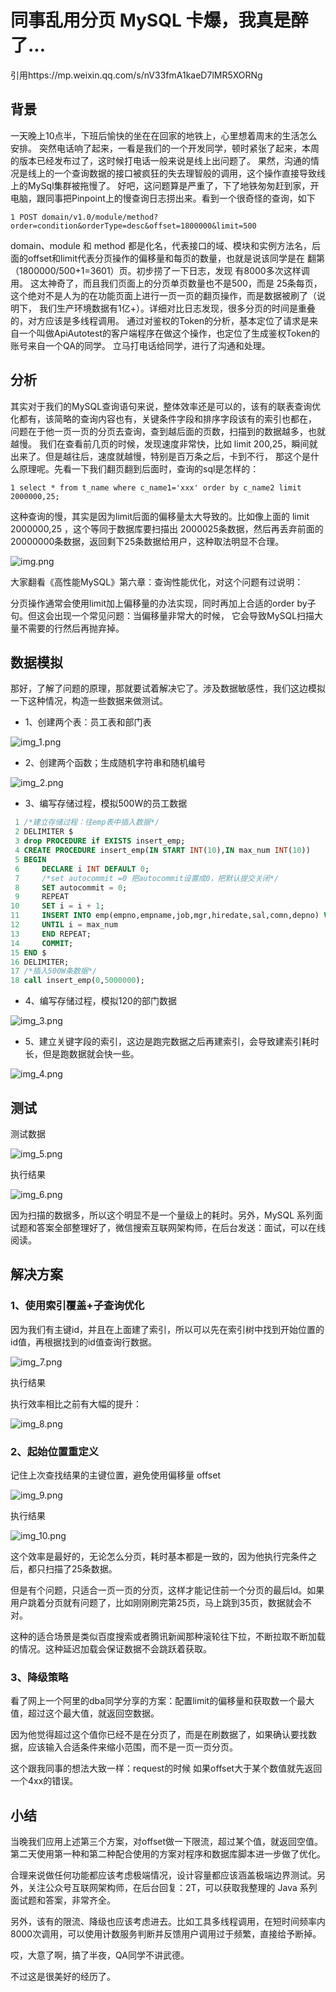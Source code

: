 # 同事乱用分页 MySQL 卡爆，我真是醉了...
引用https://mp.weixin.qq.com/s/nV33fmA1kaeD7lMR5XORNg

## 背景
一天晚上10点半，下班后愉快的坐在在回家的地铁上，心里想着周末的生活怎么安排。
突然电话响了起来，一看是我们的一个开发同学，顿时紧张了起来，本周的版本已经发布过了，这时候打电话一般来说是线上出问题了。
果然，沟通的情况是线上的一个查询数据的接口被疯狂的失去理智般的调用，这个操作直接导致线上的MySql集群被拖慢了。
好吧，这问题算是严重了，下了地铁匆匆赶到家，开电脑，跟同事把Pinpoint上的慢查询日志捞出来。看到一个很奇怪的查询，如下

`1 POST domain/v1.0/module/method?order=condition&orderType=desc&offset=1800000&limit=500`


domain、module 和 method 都是化名，代表接口的域、模块和实例方法名，后面的offset和limit代表分页操作的偏移量和每页的数量，也就是说该同学是在 
翻第（1800000/500+1=3601）页。初步捞了一下日志，发现 有8000多次这样调用。
这太神奇了，而且我们页面上的分页单页数量也不是500，而是 25条每页，这个绝对不是人为的在功能页面上进行一页一页的翻页操作，而是数据被刷了（说明下，
我们生产环境数据有1亿+）。详细对比日志发现，很多分页的时间是重叠的，对方应该是多线程调用。
通过对鉴权的Token的分析，基本定位了请求是来自一个叫做ApiAutotest的客户端程序在做这个操作，也定位了生成鉴权Token的账号来自一个QA的同学。
立马打电话给同学，进行了沟通和处理。

## 分析
其实对于我们的MySQL查询语句来说，整体效率还是可以的，该有的联表查询优化都有，该简略的查询内容也有，关键条件字段和排序字段该有的索引也都在，
问题在于他一页一页的分页去查询，查到越后面的页数，扫描到的数据越多，也就越慢。
我们在查看前几页的时候，发现速度非常快，比如  limit 200,25，瞬间就出来了。但是越往后，速度就越慢，特别是百万条之后，卡到不行，
那这个是什么原理呢。先看一下我们翻页翻到后面时，查询的sql是怎样的：

`1 select * from t_name where c_name1='xxx' order by c_name2 limit 2000000,25;`

这种查询的慢，其实是因为limit后面的偏移量太大导致的。比如像上面的 limit 2000000,25 ，这个等同于数据库要扫描出 2000025条数据，然后再丢弃前面的 
20000000条数据，返回剩下25条数据给用户，这种取法明显不合理。

![img.png](img.png)

大家翻看《高性能MySQL》第六章：查询性能优化，对这个问题有过说明：

分页操作通常会使用limit加上偏移量的办法实现，同时再加上合适的order by子句。但这会出现一个常见问题：当偏移量非常大的时候，
它会导致MySQL扫描大量不需要的行然后再抛弃掉。


## 数据模拟

那好，了解了问题的原理，那就要试着解决它了。涉及数据敏感性，我们这边模拟一下这种情况，构造一些数据来做测试。

* 1、创建两个表：员工表和部门表

![img_1.png](img_1.png)

* 2、创建两个函数；生成随机字符串和随机编号

![img_2.png](img_2.png)

* 3、编写存储过程，模拟500W的员工数据

```sql
 1 /*建立存储过程：往emp表中插入数据*/
 2 DELIMITER $
 3 drop PROCEDURE if EXISTS insert_emp;
 4 CREATE PROCEDURE insert_emp(IN START INT(10),IN max_num INT(10))
 5 BEGIN
 6     DECLARE i INT DEFAULT 0;
 7     /*set autocommit =0 把autocommit设置成0，把默认提交关闭*/
 8     SET autocommit = 0;
 9     REPEAT
10     SET i = i + 1;
11     INSERT INTO emp(empno,empname,job,mgr,hiredate,sal,comn,depno) VALUES ((START+i),rand_string(6),'SALEMAN',0001,now(),2000,400,rand_num());
12     UNTIL i = max_num
13     END REPEAT;
14     COMMIT;
15 END $
16 DELIMITER;
17 /*插入500W条数据*/
18 call insert_emp(0,5000000);
```
* 4、编写存储过程，模拟120的部门数据

![img_3.png](img_3.png)

* 5、建立关键字段的索引，这边是跑完数据之后再建索引，会导致建索引耗时长，但是跑数据就会快一些。

![img_4.png](img_4.png)

## 测试

测试数据

![img_5.png](img_5.png)

执行结果

![img_6.png](img_6.png)

因为扫描的数据多，所以这个明显不是一个量级上的耗时。另外，MySQL 系列面试题和答案全部整理好了，微信搜索互联网架构师，在后台发送：面试，可以在线阅读。


## 解决方案

### 1、使用索引覆盖+子查询优化
因为我们有主键id，并且在上面建了索引，所以可以先在索引树中找到开始位置的 id值，再根据找到的id值查询行数据。

![img_7.png](img_7.png)

执行结果

执行效率相比之前有大幅的提升：

![img_8.png](img_8.png)

### 2、起始位置重定义

记住上次查找结果的主键位置，避免使用偏移量 offset

![img_9.png](img_9.png)

执行结果

![img_10.png](img_10.png)

这个效率是最好的，无论怎么分页，耗时基本都是一致的，因为他执行完条件之后，都只扫描了25条数据。

但是有个问题，只适合一页一页的分页，这样才能记住前一个分页的最后Id。如果用户跳着分页就有问题了，比如刚刚刷完第25页，马上跳到35页，数据就会不对。

这种的适合场景是类似百度搜索或者腾讯新闻那种滚轮往下拉，不断拉取不断加载的情况。这种延迟加载会保证数据不会跳跃着获取。

### 3、降级策略
看了网上一个阿里的dba同学分享的方案：配置limit的偏移量和获取数一个最大值，超过这个最大值，就返回空数据。

因为他觉得超过这个值你已经不是在分页了，而是在刷数据了，如果确认要找数据，应该输入合适条件来缩小范围，而不是一页一页分页。

这个跟我同事的想法大致一样：request的时候 如果offset大于某个数值就先返回一个4xx的错误。

## 小结

当晚我们应用上述第三个方案，对offset做一下限流，超过某个值，就返回空值。第二天使用第一种和第二种配合使用的方案对程序和数据库脚本进一步做了优化。

合理来说做任何功能都应该考虑极端情况，设计容量都应该涵盖极端边界测试。另外，关注公众号互联网架构师，在后台回复：2T，可以获取我整理的 Java 系列面试题和答案，非常齐全。

另外，该有的限流、降级也应该考虑进去。比如工具多线程调用，在短时间频率内8000次调用，可以使用计数服务判断并反馈用户调用过于频繁，直接给予断掉。

哎，大意了啊，搞了半夜，QA同学不讲武德。

不过这是很美好的经历了。





